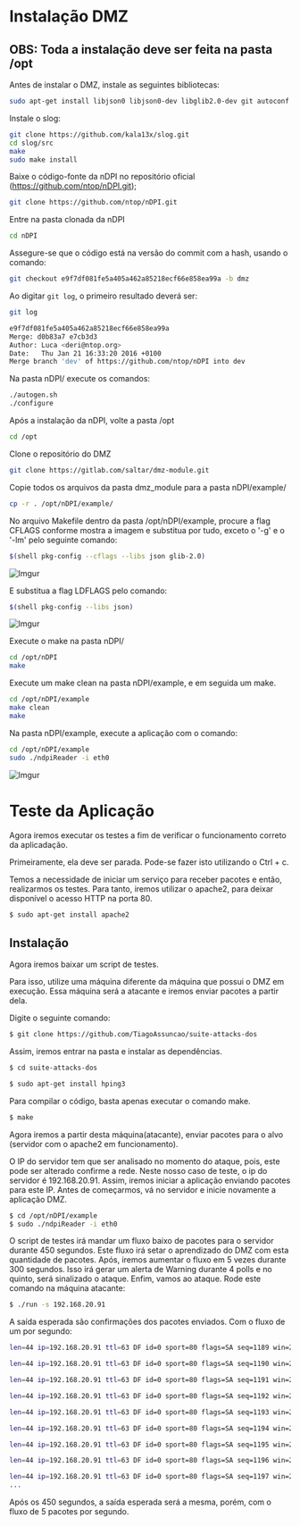 # Instalação DMZ

## OBS: Toda a instalação deve ser feita na pasta /opt

Antes de instalar o DMZ, instale as seguintes bibliotecas:
```bash
sudo apt-get install libjson0 libjson0-dev libglib2.0-dev git autoconf libtool libpcap-dev
```
Instale o slog: 
```bash
git clone https://github.com/kala13x/slog.git
cd slog/src
make
sudo make install
```

Baixe o código-fonte da nDPI no repositório oficial (https://github.com/ntop/nDPI.git);
```bash
git clone https://github.com/ntop/nDPI.git
```

Entre na pasta clonada da nDPI 
```bash
cd nDPI
```
Assegure-se que o código está na versão do commit com a hash, usando o comando:
```bash
git checkout e9f7df081fe5a405a462a85218ecf66e858ea99a -b dmz
```
Ao digitar ```git log```, o primeiro resultado deverá ser:
```bash
git log

e9f7df081fe5a405a462a85218ecf66e858ea99a
Merge: d0b83a7 e7cb3d3
Author: Luca <deri@ntop.org>
Date:   Thu Jan 21 16:33:20 2016 +0100
Merge branch 'dev' of https://github.com/ntop/nDPI into dev
```

Na pasta nDPI/ execute os comandos:
```bash
./autogen.sh
./configure
```

Após a instalação da nDPI, volte a pasta /opt

```bash
cd /opt
```

Clone o repositório do DMZ
```bash
git clone https://gitlab.com/saltar/dmz-module.git
```
Copie todos os arquivos da pasta dmz_module para a pasta nDPI/example/ 
```bash
cp -r . /opt/nDPI/example/
```

No arquivo Makefile dentro da pasta /opt/nDPI/example, procure a flag CFLAGS conforme mostra a imagem e substitua por tudo, exceto o '-g' e o '-lm' pelo seguinte comando:
```bash
$(shell pkg-config --cflags --libs json glib-2.0)
```
![Imgur](http://i.imgur.com/i1fkfzc.png)

E substitua a flag LDFLAGS pelo comando:
```bash
$(shell pkg-config --libs json)
```
![Imgur](http://i.imgur.com/UI4Gmry.png)

Execute o make na pasta nDPI/
```bash
cd /opt/nDPI
make
```

Execute um make clean na pasta nDPI/example, e em seguida um make.
```bash
cd /opt/nDPI/example
make clean
make
```
Na pasta nDPI/example, execute a aplicação com o comando:
```bash
cd /opt/nDPI/example
sudo ./ndpiReader -i eth0
```

![Imgur](http://i.imgur.com/fLXemNS.png)

# Teste da Aplicação
Agora iremos executar os testes a fim de verificar o funcionamento correto da aplicadação.

Primeiramente, ela deve ser parada. Pode-se fazer isto utilizando o Ctrl + c.

Temos a necessidade de iniciar um serviço para receber pacotes e então, realizarmos os
testes. Para tanto, iremos utilizar o apache2, para deixar disponível o acesso HTTP
na porta 80.

```bash
$ sudo apt-get install apache2
```

## Instalação
Agora iremos baixar um script de testes.

Para isso, utilize uma máquina diferente da máquina que possui o DMZ em execução.
Essa máquina será a atacante e iremos enviar pacotes a partir dela.

Digite o seguinte comando:
```bash
$ git clone https://github.com/TiagoAssuncao/suite-attacks-dos
```
Assim, iremos entrar na pasta e instalar as dependências.

```bash
$ cd suite-attacks-dos

$ sudo apt-get install hping3
```

Para compilar o código, basta apenas executar o comando make.
```bash
$ make
```

Agora iremos a partir desta máquina(atacante), enviar pacotes para o alvo
(servidor com o apache2 em funcionamento).

O IP do servidor tem que ser analisado
no momento do ataque, pois, este pode ser alterado confirme a rede. Neste nosso
caso de teste, o ip do servidor é 192.168.20.91. Assim, iremos iniciar a aplicação
enviando pacotes para este IP. Antes de começarmos, vá no servidor e inicie novamente
a aplicação DMZ.

```bash
$ cd /opt/nDPI/example
$ sudo ./ndpiReader -i eth0
```

O script de testes irá mandar um fluxo baixo de pacotes para o servidor durante
450 segundos. Este fluxo irá setar o aprendizado do DMZ com esta quantidade de pacotes. Após,
iremos aumentar o fluxo em 5 vezes durante 300 segundos. Isso irá gerar um alerta
de Warning durante 4 polls e no quinto, será sinalizado o ataque. Enfim, vamos ao
ataque. Rode este comando na máquina atacante:

```bash
$ ./run -s 192.168.20.91
```

A saída esperada são confirmações dos pacotes enviados. Com o fluxo de um por segundo:

```bash
len=44 ip=192.168.20.91 ttl=63 DF id=0 sport=80 flags=SA seq=1189 win=29200 rtt=4.3 ms

len=44 ip=192.168.20.91 ttl=63 DF id=0 sport=80 flags=SA seq=1190 win=29200 rtt=8.3 ms

len=44 ip=192.168.20.91 ttl=63 DF id=0 sport=80 flags=SA seq=1191 win=29200 rtt=4.3 ms

len=44 ip=192.168.20.91 ttl=63 DF id=0 sport=80 flags=SA seq=1192 win=29200 rtt=4.3 ms

len=44 ip=192.168.20.91 ttl=63 DF id=0 sport=80 flags=SA seq=1193 win=29200 rtt=4.3 ms

len=44 ip=192.168.20.91 ttl=63 DF id=0 sport=80 flags=SA seq=1194 win=29200 rtt=11.7 ms

len=44 ip=192.168.20.91 ttl=63 DF id=0 sport=80 flags=SA seq=1195 win=29200 rtt=23.4 ms

len=44 ip=192.168.20.91 ttl=63 DF id=0 sport=80 flags=SA seq=1196 win=29200 rtt=3.2 ms

len=44 ip=192.168.20.91 ttl=63 DF id=0 sport=80 flags=SA seq=1197 win=29200 rtt=3.3 ms
...
```

Após os 450 segundos, a saída esperada será a mesma, porém, com o fluxo de 5 pacotes
por segundo.
